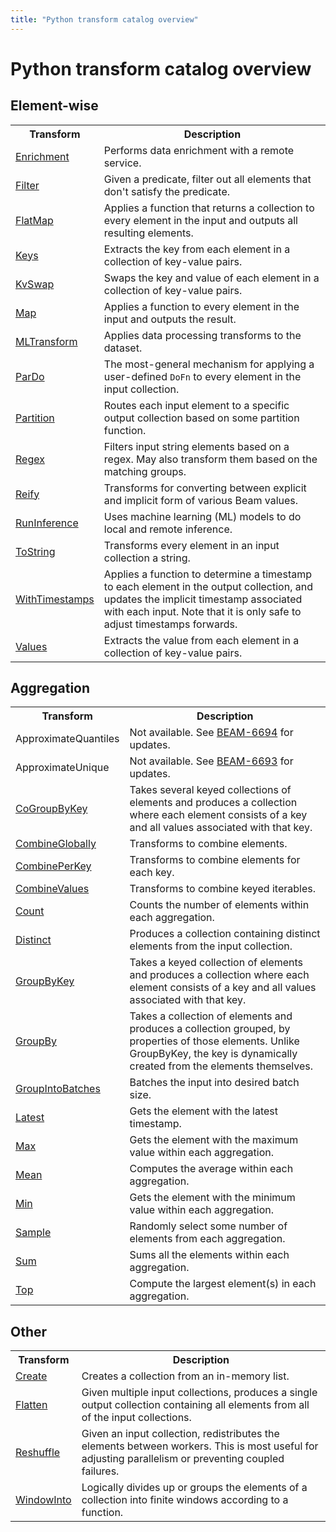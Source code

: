 ```yaml
---
title: "Python transform catalog overview"
---
```

<!--
Licensed under the Apache License, Version 2.0 (the "License");
you may not use this file except in compliance with the License.
You may obtain a copy of the License at

http://www.apache.org/licenses/LICENSE-2.0

Unless required by applicable law or agreed to in writing, software
distributed under the License is distributed on an "AS IS" BASIS,
WITHOUT WARRANTIES OR CONDITIONS OF ANY KIND, either express or implied.
See the License for the specific language governing permissions and
limitations under the License.
-->

# Python transform catalog overview

## Element-wise

<table class="table-bordered table-striped">
  <tr><th>Transform</th><th>Description</th></tr>
  <tr><td><a href="/documentation/transforms/python/elementwise/enrichment">Enrichment</a></td><td>Performs data enrichment with a remote service.</td></tr>
  <tr><td><a href="/documentation/transforms/python/elementwise/filter">Filter</a></td><td>Given a predicate, filter out all elements that don't satisfy the predicate.</td></tr>
  <tr><td><a href="/documentation/transforms/python/elementwise/flatmap">FlatMap</a></td><td>Applies a function that returns a collection to every element in the input and
  outputs all resulting elements.</td></tr>
  <tr><td><a href="/documentation/transforms/python/elementwise/keys">Keys</a></td><td>Extracts the key from each element in a collection of key-value pairs.</td></tr>
  <tr><td><a href="/documentation/transforms/python/elementwise/kvswap">KvSwap</a></td><td>Swaps the key and value of each element in a collection of key-value pairs.</td></tr>
  <tr><td><a href="/documentation/transforms/python/elementwise/map">Map</a></td><td>Applies a function to every element in the input and outputs the result.</td></tr>
  <tr><td><a href="/documentation/transforms/python/elementwise/mltransform">MLTransform</a></td><td>Applies data processing transforms to the dataset.</td></tr>
  <tr><td><a href="/documentation/transforms/python/elementwise/pardo">ParDo</a></td><td>The most-general mechanism for applying a user-defined <code>DoFn</code> to every element
  in the input collection.</td></tr>
  <tr><td><a href="/documentation/transforms/python/elementwise/partition">Partition</a></td><td>Routes each input element to a specific output collection based on some partition
  function.</td></tr>
  <tr><td><a href="/documentation/transforms/python/elementwise/regex">Regex</a></td><td>Filters input string elements based on a regex. May also transform them based on the matching groups.</td></tr>
  <tr><td><a href="/documentation/transforms/python/elementwise/reify">Reify</a></td><td>Transforms for converting between explicit and implicit form of various Beam values.</td></tr>
  <tr><td><a href="/documentation/transforms/python/elementwise/runinference">RunInference</a></td><td>Uses machine learning (ML) models to do local and remote inference.</td></tr>
  <tr><td><a href="/documentation/transforms/python/elementwise/tostring">ToString</a></td><td>Transforms every element in an input collection a string.</td></tr>
  <tr><td><a href="/documentation/transforms/python/elementwise/withtimestamps">WithTimestamps</a></td><td>Applies a function to determine a timestamp to each element in the output collection,
  and updates the implicit timestamp associated with each input. Note that it is only
  safe to adjust timestamps forwards.</td></tr>
  <tr><td><a href="/documentation/transforms/python/elementwise/values">Values</a></td><td>Extracts the value from each element in a collection of key-value pairs.</td></tr>

</table>

## Aggregation

<table class="table-bordered table-striped">
  <tr><th>Transform</th><th>Description</th></tr>
  <tr><td>ApproximateQuantiles</td><td>Not available. See <a href="https://issues.apache.org/jira/browse/BEAM-6694">BEAM-6694</a> for updates.</td></tr>
  <tr><td>ApproximateUnique</td><td>Not available. See <a href="https://issues.apache.org/jira/browse/BEAM-6693">BEAM-6693</a> for updates.</td></tr>
  <tr><td><a href="/documentation/transforms/python/aggregation/cogroupbykey">CoGroupByKey</a></td><td>Takes several keyed collections of elements and produces a collection where each element consists of a key and all values associated with that key.</td></tr>
  <tr><td><a href="/documentation/transforms/python/aggregation/combineglobally">CombineGlobally</a></td><td>Transforms to combine elements.</td></tr>
  <tr><td><a href="/documentation/transforms/python/aggregation/combineperkey">CombinePerKey</a></td><td>Transforms to combine elements for each key.</td></tr>
  <tr><td><a href="/documentation/transforms/python/aggregation/combinevalues">CombineValues</a></td><td>Transforms to combine keyed iterables.</td></tr>
  <tr><td><a href="/documentation/transforms/python/aggregation/count">Count</a></td><td>Counts the number of elements within each aggregation.</td></tr>
  <tr><td><a href="/documentation/transforms/python/aggregation/distinct">Distinct</a></td><td>Produces a collection containing distinct elements from the input collection.</td></tr>
  <tr><td><a href="/documentation/transforms/python/aggregation/groupbykey">GroupByKey</a></td><td>Takes a keyed collection of elements and produces a collection where each element consists of a key and all values associated with that key.</td></tr>
  <tr><td><a href="/documentation/transforms/python/aggregation/groupby">GroupBy</a></td><td>Takes a collection of elements and produces a collection grouped, by properties of those elements. Unlike GroupByKey, the key is dynamically created from the elements themselves.</td></tr>
  <tr><td><a href="/documentation/transforms/python/aggregation/groupintobatches">GroupIntoBatches</a></td><td>Batches the input into desired batch size.</td></tr>
  <tr><td><a href="/documentation/transforms/python/aggregation/latest">Latest</a></td><td>Gets the element with the latest timestamp.</td></tr>
  <tr><td><a href="/documentation/transforms/python/aggregation/max">Max</a></td><td>Gets the element with the maximum value within each aggregation.</td></tr>
  <tr><td><a href="/documentation/transforms/python/aggregation/mean">Mean</a></td><td>Computes the average within each aggregation.</td></tr>
  <tr><td><a href="/documentation/transforms/python/aggregation/min">Min</a></td><td>Gets the element with the minimum value within each aggregation.</td></tr>
  <tr><td><a href="/documentation/transforms/python/aggregation/sample">Sample</a></td><td>Randomly select some number of elements from each aggregation.</td></tr>
  <tr><td><a href="/documentation/transforms/python/aggregation/sum">Sum</a></td><td>Sums all the elements within each aggregation.</td></tr>
  <tr><td><a href="/documentation/transforms/python/aggregation/top">Top</a></td><td>Compute the largest element(s) in each aggregation.</td></tr>
</table>

## Other

<table class="table-bordered table-striped">
  <tr><th>Transform</th><th>Description</th></tr>
  <tr><td><a href="/documentation/transforms/python/other/create">Create</a></td><td>Creates a collection from an in-memory list.</td></tr>
  <tr><td><a href="/documentation/transforms/python/other/flatten">Flatten</a></td><td>Given multiple input collections, produces a single output collection containing
  all elements from all of the input collections.
</td></tr>
  <tr><td><a href="/documentation/transforms/python/other/reshuffle">Reshuffle</a></td><td>Given an input collection, redistributes the elements between workers. This is
  most useful for adjusting parallelism or preventing coupled failures.</td></tr>
  <tr><td><a href="/documentation/transforms/python/other/windowinto">WindowInto</a></td><td>Logically divides up or groups the elements of a collection into finite
  windows according to a function.</td></tr>
</table>
